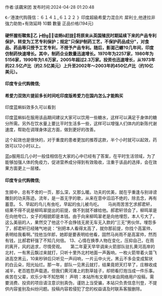 <p>作者:该藕宋团 发布时间:2024-04-28 01:20:48</p>
<p>《✅港澳代购薇信：６１４１_６１２２ 》印度超級希愛力混合片 犀利士,他達拉非 強力助勃+有效延時 10顆 數量 正品价格(194元) </p>
									<h4>硬怀腥衔鞣焦乙┢纷ɡ诖朔ò赶拢将原来从英国殖民时期延续下来的产品专利保护，转变为工艺专利保护；规定"只保护制药工艺，不保护药品成分"，对食品、药品等只授予工艺专利，不授予产品专利。随后，影洳己蟮?0几年间，印度仿制药快速增长。其中，制药企业数量迅速增长。1970年为2257家，1980年为5156家，1990年为1.6万家，2005年超过2.3万家。投资也迅速增长，从1973年的22.5亿卢比（约2.5亿美元）上升至2002年～2003年的450亿卢比（约10亿美元）。</p><p></p><h4>	印度专业代购微信;</h4><p></p><h4>希爱力双效片提前多长时间吃印度版希爱力在国内怎么才能购买</h4><p>印度蓝蝌蚪效多久可以看到</p><p>印度蓝蝌蚪在服用该品期间建议大家可以饮用一些糖水，这样可以满足于身体的糖分所需。另外在饮水量上要比平时生活多一些，这样可以增强人们体内的新陈代谢速度，帮助在调理身体这方面，做到更好的改善。</p><p>这个起效也是很快的，对于重度的患者更加的推荐这款，半个小时就可以起效，药效可以12小时以上。</p><p>蓝p服用后几小时一般佳相信在大家的心中已经有了答案，在平时生活领域，为了能够加强人体的免疫力，促进营养成分得到有效吸收，注重于该品的选择，会在效果方面更上一层楼。</p><p></p><h4>	印度专业代购微信;</h4>	生掷中，总有不舍的一页，那么深，又那么暖。功夫的优美，就在乎重逢与别诽谤雕刻的功夫陈迹。流年，是一首无字的歌，从来在意中滔滔不绝的，除去念，再有蓄意。	5、早起的鸟儿有虫吃，早起的虫儿被鸟吃。　　马尚雨苦苦乞求郝君轩，结果不得不说是柳鸣翠提出的前提，做不到就不嫁给他。郝君轩领会了，柳鸣翠是在向他夸口，女子的相貌即是本钱。由于向来柳鸣翠老是向他埋怨，本人亏大了，这么美丽的人，果然交了他这个不会挣钱无房无车无入款的“三无”男伙伴。埋怨多了，郝君轩已经赌气地说：“别把本人看得太高了，就你那前提，你找个高富帅，表明给我看啊。”找他当伴郎，她即是要表明给他看，固然马尚雨不是高富帅，然而有钱，比郝君轩强了不知几何倍。	13、心情在换季人物在变化，压抑自己，在雨的离开，风的追求，尽情旁观。　　第二年夏天早早调来火箭部队驻扎黄河高岸的北村，一有黑云飘过来就打，只听十里外北村地面一声轰响，一枚火箭带着火苗飞进高空黑云，10来秒钟后只听见一声闷响，一片云中火光，黑云不多会变成絮状的白云朵，阳光灿烂。那一年，部队一见黑云就打，结果竟把天打旱了，庄稼收成减半，老百姓怨声载道。但我们黄河滩上的割草娃子，却把看打炮当成一件乐事。疾苦在父辈，欢乐少年不知愁啊！				声明：本站所有文章均来自网络用户投稿，需要消费、投资的项目请注意识别真伪，谨防上当受骗，本站只负责信息刊登，不提供内容鉴别及纠纷问题。投稿内容若侵犯了您的权益请及时联系客服删除。				
